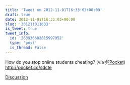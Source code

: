 ```yaml
---
title: 'Tweet on 2012-11-01T16:33:03+00:00'
draft: true
date: 2012-11-01T16:33:03+00:00
slug: '201211011633'
is_tweet: true
tweet_info:
  id: '263936682015997952'
  type: 'post'
  is_thread: False
---
```




How do you stop online students cheating? (via [@Pocket](https://x.com/Pocket)) <http://pocket.co/sdcte>

[Discussion](https://x.com/sytelus/status/263936682015997952)
